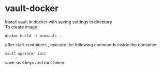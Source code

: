 # vault-docker
Install vault in docker with saving settings in directory\
To create image

    docker build -t minvault . 

after start containers , execute the following commands inside the container

    vault operator init
    
save seal keys and root token
